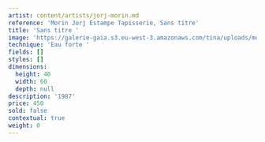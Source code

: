 ```yaml
---
artist: content/artists/jorj-morin.md
reference: 'Morin Jorj Estampe Tapisserie, Sans titre'
title: 'Sans titre '
image: 'https://galerie-gaia.s3.eu-west-3.amazonaws.com/tina/uploads/morin-jorj-estampe-tapisserie/galerie-gaia-jorj-morin-sans titre (2).JPG'
technique: 'Eau forte '
fields: []
styles: []
dimensions:
  height: 40
  width: 60
  depth: null
description: '1987'
price: 450
sold: false
contextual: true
weight: 0
---
```


